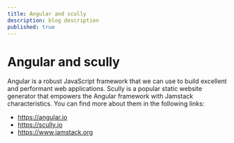 ```yaml
---
title: Angular and scully
description: blog description
published: true
---
```


# Angular and scully
Angular is a robust JavaScript framework that we can use
to build excellent and performant web applications.
Scully is a popular static website generator that
empowers the Angular framework with Jamstack
characteristics.
You can find more about them in the following links:
- https://angular.io
- https://scully.io
- https://www.jamstack.org
